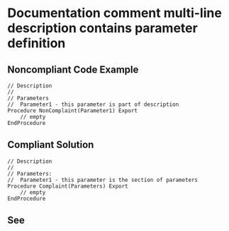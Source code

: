 # Documentation comment multi-line description contains parameter definition

## Noncompliant Code Example

```bsl
// Description
// 
// Parameters
//  Parameter1 - this parameter is part of description
Procedure NonComplaint(Parameter1) Export
	// empty
EndProcedure

```

## Compliant Solution

```bsl
// Description
// 
// Parameters:
//  Parameter1 - this parameter is the section of parameters
Procedure Complaint(Parameters) Export
	// empty
EndProcedure

```

## See

